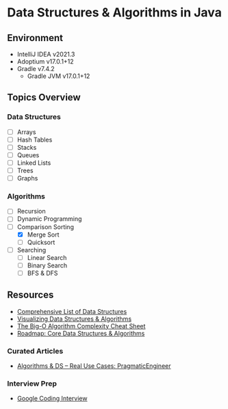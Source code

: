 # Data Structures & Algorithms in Java

## Environment
- <span title="">IntelliJ IDEA v2021.3</span>
- <span title="">Adoptium v17.0.1+12</span>
- <span title="">Gradle v7.4.2</span>
  - <span title="">Gradle JVM v17.0.1+12</span>

## Topics Overview

### Data Structures
- [ ] Arrays
- [ ] Hash Tables
- [ ] Stacks
- [ ] Queues
- [ ] Linked Lists
- [ ] Trees
- [ ] Graphs

### Algorithms
- [ ] Recursion
- [ ] Dynamic Programming
- [ ] Comparison Sorting
  - [X] Merge Sort
  - [ ] Quicksort
- [ ] Searching
  - [ ] Linear Search
  - [ ] Binary Search
  - [ ] BFS & DFS
  
## Resources
- [Comprehensive List of Data Structures](https://en.wikipedia.org/wiki/List_of_data_structures "Wikipedia: DS List")
- [Visualizing Data Structures & Algorithms](https://visualgo.net/en)
- [The Big-O Algorithm Complexity Cheat Sheet](https://www.bigocheatsheet.com/ "Big O Cheat Sheet")
- [Roadmap: Core Data Structures & Algorithms](https://coggle.it/diagram/W5E5tqYlrXvFJPsq/t/master-the-interview-click-here-for-course-link "Course and Mindmap by Andrei Neagoie")

### Curated Articles
- [Algorithms & DS – Real Use Cases: PragmaticEngineer](https://blog.pragmaticengineer.com/data-structures-and-algorithms-i-actually-used-day-to-day/)

### Interview Prep
- [Google Coding Interview](https://youtu.be/XKu_SEDAykw)